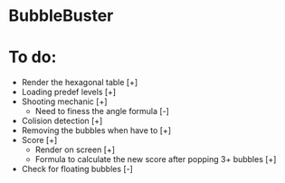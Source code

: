 # BubbleBuster
# To do:
- Render the hexagonal table [+]
- Loading predef levels [+]
- Shooting mechanic [+]
  * Need to finess the angle formula [-] 
- Colision detection [+]
- Removing the bubbles when have to [+]
- Score [+]
    * Render on screen [+]
    * Formula to calculate the new score after popping 3+ bubbles [+]
- Check for floating bubbles [-]
